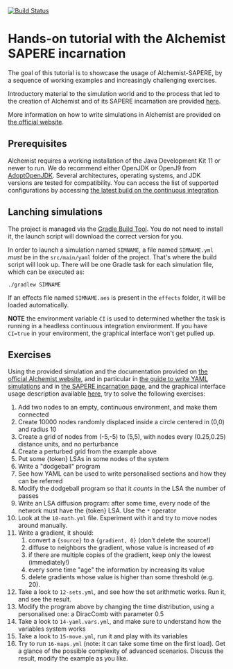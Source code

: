 [![Build Status](https://travis-ci.com/AlchemistSimulator/SAPERE-incarnation-tutorial.svg?branch=master)](https://travis-ci.com/AlchemistSimulator/SAPERE-incarnation-tutorial)

# Hands-on tutorial with the Alchemist SAPERE incarnation

The goal of this tutorial is to showcase the usage of Alchemist-SAPERE,
by a sequence of working examples and increasingly challenging exercises.

Introductory material to the simulation world and to the process that led to the creation of Alchemist
and of its SAPERE incarnation are provided [here](http://github.com/DanySK/Course-Simulation-Basics/releases/latest/download/Simulation.pdf).

More information on how to write simulations in Alchemist are provided on [the official website](https://alchemistsimulator.github.io).

## Prerequisites

Alchemist requires a working installation of the Java Development Kit 11 or newer to run.
We do recommend either OpenJDK or OpenJ9 from [AdoptOpenJDK](https://adoptopenjdk.net/).
Several architectures, operating systems, and JDK versions are tested for compatibility.
You can access the list of supported configurations by accessing [the latest build on the continuous integration](https://travis-ci.org/DanySK/Course-Simulation-Basics/builds).

## Lanching simulations

The project is managed via the [Gradle Build Tool](https://gradle.org/).
You do not need to install it, the launch script will download the correct version for you.

In order to launch a simulation named `SIMNAME`,
a file named `SIMNAME.yml` *must* be in the `src/main/yaml` folder of the project.
That's where the build script will look up.
There will be one Gradle task for each simulation file, which can be executed as:

``./gradlew SIMNAME``

If an effects file named `SIMNAME.aes` is present in the `effects` folder, it will be loaded automatically.

**NOTE** the environment variable `CI` is used to determined whether the task is running in a headless continuous integration environment.
If you have `CI=true` in your environment, the graphical interface won't get pulled up.

## Exercises

Using the provided simulation and the documentation provided on [the official Alchemist website](https://alchemistsimulator.github.io/),
and in particular in [the guide to write YAML simulations](https://alchemistsimulator.github.io/wiki/usage/yaml/) and
in [the SAPERE incarnation page](https://alchemistsimulator.github.io/wiki/usage/sapere/),
and the graphical interface usage description available [here](https://alchemistsimulator.github.io/wiki/usage/gui/),
try to solve the following exercises:

1. Add two nodes to an empty, continuous environment, and make them connected
1. Create 10000 nodes randomly displaced inside a circle centered in (0,0) and radius 10
1. Create a grid of nodes from (-5,-5) to (5,5), with nodes every (0.25,0.25) distance units, and no perturbance
1. Create a perturbed grid from the example above
1. Put some {token} LSAs in some nodes of the system
1. Write a "dodgeball" program
1. See how YAML can be used to write personalised sections and how they can be referred
1. Modify the dodgeball program so that it *counts* in the LSA the number of passes
1. Write an LSA diffusion program: after some time, every node of the network must have the {token} LSA. Use the `*` operator
1. Look at the `10-math.yml` file. Esperiment with it and try to move nodes around manually.
1. Write a gradient, it should:
    1. convert a `{source}` to a `{gradient, 0}` (don't delete the source!)
    1. diffuse to neighbors the gradient, whose value is increased of `#D`
    1. if there are multiple copies of the gradient, keep only the lowest (immediately!)
    1. every some time "age" the information by increasing its value
    1. delete gradients whose value is higher than some threshold (e.g. 20).
1. Take a look to `12-sets.yml`, and see how the set arithmetic works. Run it, and see the result.
1. Modify the program above by changing the time distribution, using a personalised one: a DiracComb with parameter 0.5
1. Take a look to `14-yaml.vars.yml`, and make sure to understand how the variables system works
1. Take a look to `15-move.yml`, run it and play with its variables
1. Try to run `16-maps.yml` (note: it can take some time on the first load). Get a glance of the possible complexity of advanced scenarios. Discuss the result, modify the example as you like.
